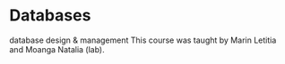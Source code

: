# Databases
database design &amp; management
This course was taught by Marin Letitia and Moanga Natalia (lab).
